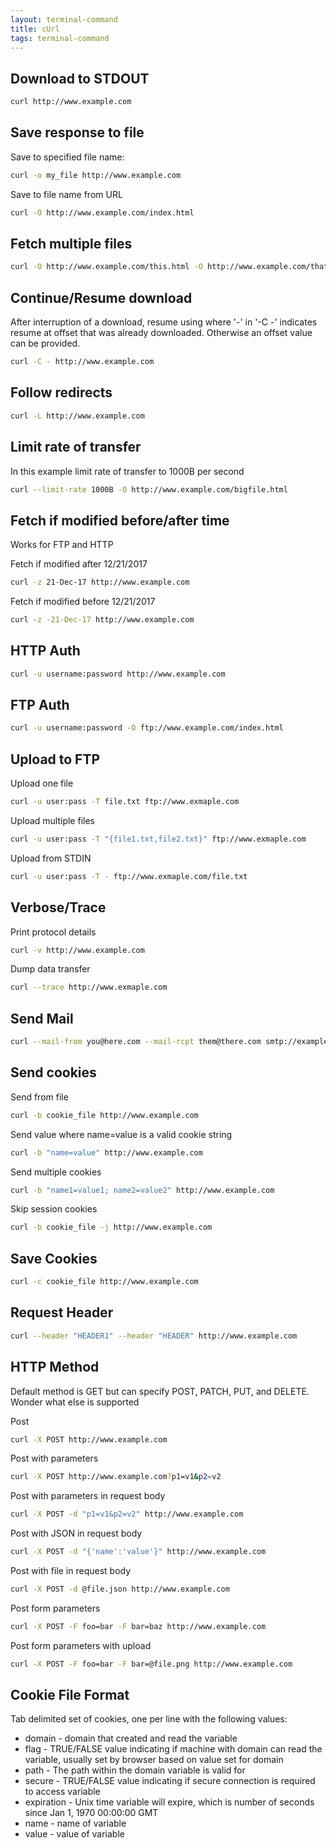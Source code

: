 ```yaml
---
layout: terminal-command
title: cUrl
tags: terminal-command
---
```


## Download to STDOUT
```bash
curl http://www.example.com
```

## Save response to file
Save to specified file name:
```bash
curl -o my_file http://www.example.com
```

Save to file name from URL
```bash
curl -O http://www.example.com/index.html
```

## Fetch multiple files
```bash
curl -O http://www.example.com/this.html -O http://www.example.com/that.html
```

## Continue/Resume download
After interruption of a download, resume using where '-' in '-C -' indicates resume at offset that was already downloaded. Otherwise an offset value can be provided. 
```bash
curl -C - http://www.example.com
```

## Follow redirects
```bash
curl -L http://www.example.com
```

## Limit rate of transfer
In this example limit rate of transfer to 1000B per second
```bash
curl --limit-rate 1000B -O http://www.example.com/bigfile.html
```

## Fetch if modified before/after time
Works for FTP and HTTP

Fetch if modified after 12/21/2017
```bash
curl -z 21-Dec-17 http://www.example.com
```

Fetch if modified before 12/21/2017
```bash
curl -z -21-Dec-17 http://www.example.com
```

## HTTP Auth
```bash
curl -u username:password http://www.example.com
```

## FTP Auth
```bash
curl -u username:password -O ftp://www.example.com/index.html
```

## Upload to FTP
Upload one file
```bash
curl -u user:pass -T file.txt ftp://www.exmaple.com
```

Upload multiple files
```bash
curl -u user:pass -T "{file1.txt,file2.txt}" ftp://www.exmaple.com
```

Upload from STDIN
```bash
curl -u user:pass -T - ftp://www.exmaple.com/file.txt
```

## Verbose/Trace
Print protocol details
```bash
curl -v http://www.example.com
```

Dump data transfer
```bash
curl --trace http://www.exmaple.com
```

## Send Mail
```bash
curl --mail-from you@here.com --mail-rcpt them@there.com smtp://example.com
```

## Send cookies
Send from file
```bash
curl -b cookie_file http://www.example.com
```

Send value where name=value is a valid cookie string
```bash
curl -b "name=value" http://www.example.com
```

Send multiple cookies 
```bash
curl -b "name1=value1; name2=value2" http://www.example.com
```
Skip session cookies
```bash
curl -b cookie_file -j http://www.example.com
```

## Save Cookies
```bash
curl -c cookie_file http://www.example.com
```

## Request Header
```bash
curl --header "HEADER1" --header "HEADER" http://www.example.com
```

## HTTP Method
Default method is GET but can specify POST, PATCH, PUT, and DELETE.  Wonder what else is supported

Post
```bash
curl -X POST http://www.example.com
```

Post with parameters
```bash
curl -X POST http://www.example.com?p1=v1&p2=v2
```

Post with parameters in request body
```bash
curl -X POST -d "p1=v1&p2=v2" http://www.example.com
```

Post with JSON in request body
```bash
curl -X POST -d "{'name':'value'}" http://www.example.com
```

Post with file in request body
```bash
curl -X POST -d @file.json http://www.example.com
```

Post form parameters
```bash
curl -X POST -F foo=bar -F bar=baz http://www.example.com
```

Post form parameters with upload
```bash
curl -X POST -F foo=bar -F bar=@file.png http://www.example.com
```

## Cookie File Format
Tab delimited set of cookies, one per line with the following values:
* domain - domain that created and read the variable
* flag - TRUE/FALSE value indicating if machine with domain can read the variable, usually set by browser based on value set for domain
* path - The path within the domain variable is valid for
* secure - TRUE/FALSE value indicating if secure connection is required to access variable
* expiration - Unix time variable will expire, which is number of seconds since  Jan 1, 1970 00:00:00 GMT
* name - name of variable
* value - value of variable

